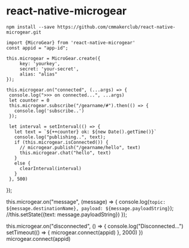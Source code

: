 # react-native-microgear

    npm install --save https://github.com/cmmakerclub/react-native-microgear.git
    
    import {MicroGear} from 'react-native-microgear'
    const appid = "app-id";
    
    this.microgear = MicroGear.create({
         key: 'yourkey',
         secret: 'your-secret',
         alias: "alias"
    });
    
    this.microgear.on("connected", (...args) => {
     console.log(">>> on connected...", ...args)
     let counter = 0
     this.microgear.subscribe("/gearname/#").then(() => {
       console.log('subscribe..')
     });
     
     let interval = setInterval(() => {
       let text = `${++counter} ok: ${new Date().getTime()}`
       console.log("publishing..", text);
       if (this.microgear.isConnected()) {
         // microgear.publish("/gearname/hello", text)
         this.microgear.chat("hello", text)
       }
       else {
         clearInterval(interval)
       }
     }, 500)
   });
   
   this.microgear.on("message", (message) => {
     console.log(`topic: ${message.destinationName}, payload: ${message.payloadString}`);
     //this.setState({text: message.payloadString})
   });
   
   this.microgear.on("disconnected", () => {
     console.log("Disconnected...")
     setTimeout(() => {
       microgear.connect(appid)
     }, 2000)
   })
   microgear.connect(appid)
